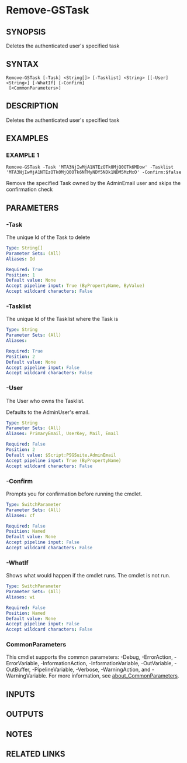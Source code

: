 # Remove-GSTask

## SYNOPSIS
Deletes the authenticated user's specified task

## SYNTAX

```
Remove-GSTask [-Task] <String[]> [-Tasklist] <String> [[-User] <String>] [-WhatIf] [-Confirm]
 [<CommonParameters>]
```

## DESCRIPTION
Deletes the authenticated user's specified task

## EXAMPLES

### EXAMPLE 1
```
Remove-GSTask -Task 'MTA3NjIwMjA1NTEzOTk0MjQ0OTk6MDow' -Tasklist 'MTA3NjIwMjA1NTEzOTk0MjQ0OTk6NTMyNDY5NDk1NDM5MzMxO' -Confirm:$false
```

Remove the specified Task owned by the AdminEmail user and skips the confirmation check

## PARAMETERS

### -Task
The unique Id of the Task to delete

```yaml
Type: String[]
Parameter Sets: (All)
Aliases: Id

Required: True
Position: 1
Default value: None
Accept pipeline input: True (ByPropertyName, ByValue)
Accept wildcard characters: False
```

### -Tasklist
The unique Id of the Tasklist where the Task is

```yaml
Type: String
Parameter Sets: (All)
Aliases:

Required: True
Position: 2
Default value: None
Accept pipeline input: False
Accept wildcard characters: False
```

### -User
The User who owns the Tasklist.

Defaults to the AdminUser's email.

```yaml
Type: String
Parameter Sets: (All)
Aliases: PrimaryEmail, UserKey, Mail, Email

Required: False
Position: 2
Default value: $Script:PSGSuite.AdminEmail
Accept pipeline input: True (ByPropertyName)
Accept wildcard characters: False
```

### -Confirm
Prompts you for confirmation before running the cmdlet.

```yaml
Type: SwitchParameter
Parameter Sets: (All)
Aliases: cf

Required: False
Position: Named
Default value: None
Accept pipeline input: False
Accept wildcard characters: False
```

### -WhatIf
Shows what would happen if the cmdlet runs.
The cmdlet is not run.

```yaml
Type: SwitchParameter
Parameter Sets: (All)
Aliases: wi

Required: False
Position: Named
Default value: None
Accept pipeline input: False
Accept wildcard characters: False
```

### CommonParameters
This cmdlet supports the common parameters: -Debug, -ErrorAction, -ErrorVariable, -InformationAction, -InformationVariable, -OutVariable, -OutBuffer, -PipelineVariable, -Verbose, -WarningAction, and -WarningVariable. For more information, see [about_CommonParameters](http://go.microsoft.com/fwlink/?LinkID=113216).

## INPUTS

## OUTPUTS

## NOTES

## RELATED LINKS
